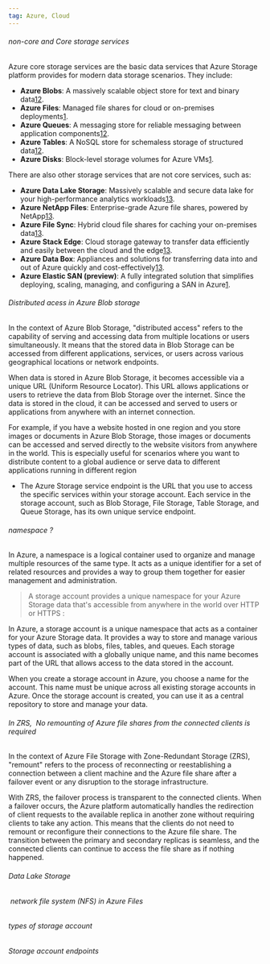 ```yaml
---
tag: Azure, Cloud
---
```



###### non-core and Core storage services

Azure core storage services are the basic data services that Azure Storage platform provides for modern data storage scenarios. They include:

- **Azure Blobs**: A massively scalable object store for text and binary data[1](https://learn.microsoft.com/en-us/azure/storage/common/storage-introduction)[2](https://www.testpreptraining.com/tutorial/what-are-core-azure-storage-services/).
- **Azure Files**: Managed file shares for cloud or on-premises deployments[1](https://learn.microsoft.com/en-us/azure/storage/common/storage-introduction).
- **Azure Queues**: A messaging store for reliable messaging between application components[1](https://learn.microsoft.com/en-us/azure/storage/common/storage-introduction)[2](https://www.testpreptraining.com/tutorial/what-are-core-azure-storage-services/).
- **Azure Tables**: A NoSQL store for schemaless storage of structured data[1](https://learn.microsoft.com/en-us/azure/storage/common/storage-introduction)[2](https://www.testpreptraining.com/tutorial/what-are-core-azure-storage-services/).
- **Azure Disks**: Block-level storage volumes for Azure VMs[1](https://learn.microsoft.com/en-us/azure/storage/common/storage-introduction).

There are also other storage services that are not core services, such as:

- **Azure Data Lake Storage**: Massively scalable and secure data lake for your high-performance analytics workloads[1](https://learn.microsoft.com/en-us/azure/storage/common/storage-introduction)[3](https://azure.microsoft.com/en-us/products/category/storage/).
- **Azure NetApp Files**: Enterprise-grade Azure file shares, powered by NetApp[1](https://learn.microsoft.com/en-us/azure/storage/common/storage-introduction)[3](https://azure.microsoft.com/en-us/products/category/storage/).
- **Azure File Sync**: Hybrid cloud file shares for caching your on-premises data[1](https://learn.microsoft.com/en-us/azure/storage/common/storage-introduction)[3](https://azure.microsoft.com/en-us/products/category/storage/).
- **Azure Stack Edge**: Cloud storage gateway to transfer data efficiently and easily between the cloud and the edge[1](https://learn.microsoft.com/en-us/azure/storage/common/storage-introduction)[3](https://azure.microsoft.com/en-us/products/category/storage/).
- **Azure Data Box**: Appliances and solutions for transferring data into and out of Azure quickly and cost-effectively[1](https://learn.microsoft.com/en-us/azure/storage/common/storage-introduction)[3](https://azure.microsoft.com/en-us/products/category/storage/).
- **Azure Elastic SAN (preview)**: A fully integrated solution that simplifies deploying, scaling, managing, and configuring a SAN in Azure[1](https://learn.microsoft.com/en-us/azure/storage/common/storage-introduction).

 

###### Distributed acess in Azure Blob storage 
  
In the context of Azure Blob Storage, "distributed access" refers to the capability of serving and accessing data from multiple locations or users simultaneously. It means that the stored data in Blob Storage can be accessed from different applications, services, or users across various geographical locations or network endpoints.

When data is stored in Azure Blob Storage, it becomes accessible via a unique URL (Uniform Resource Locator). This URL allows applications or users to retrieve the data from Blob Storage over the internet. Since the data is stored in the cloud, it can be accessed and served to users or applications from anywhere with an internet connection.

For example, if you have a website hosted in one region and you store images or documents in Azure Blob Storage, those images or documents can be accessed and served directly to the website visitors from anywhere in the world. This is especially useful for scenarios where you want to distribute content to a global audience or serve data to different applications running in different region

- The Azure Storage service endpoint is the URL that you use to access the specific services within your storage account. Each service in the storage account, such as Blob Storage, File Storage, Table Storage, and Queue Storage, has its own unique service endpoint.

###### namespace ? 
 
In Azure, a namespace is a logical container used to organize and manage multiple resources of the same type. It acts as a unique identifier for a set of related resources and provides a way to group them together for easier management and administration.

> A storage account provides a unique namespace for your Azure Storage data that's accessible from anywhere in the world over HTTP or HTTPS : 
 
In Azure, a storage account is a unique namespace that acts as a container for your Azure Storage data. It provides a way to store and manage various types of data, such as blobs, files, tables, and queues. Each storage account is associated with a globally unique name, and this name becomes part of the URL that allows access to the data stored in the account.

When you create a storage account in Azure, you choose a name for the account. This name must be unique across all existing storage accounts in Azure. Once the storage account is created, you can use it as a central repository to store and manage your data.


###### In ZRS,  No remounting of Azure file shares from the connected clients is required
In the context of Azure File Storage with Zone-Redundant Storage (ZRS), "remount" refers to the process of reconnecting or reestablishing a connection between a client machine and the Azure file share after a failover event or any disruption to the storage infrastructure.

With ZRS, the failover process is transparent to the connected clients. When a failover occurs, the Azure platform automatically handles the redirection of client requests to the available replica in another zone without requiring clients to take any action. This means that the clients do not need to remount or reconfigure their connections to the Azure file share. The transition between the primary and secondary replicas is seamless, and the connected clients can continue to access the file share as if nothing happened.

 


###### Data Lake Storage

######  network file system (NFS) in Azure Files

###### types of storage account

###### Storage account endpoints